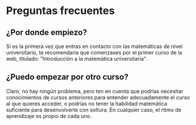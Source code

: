 # Preguntas frecuentes

## ¿Por donde empiezo?

Si es la primera vez que entras en contacto con las matemáticas de nivel universitario, te recomendaría que comenzases por el
primer curso de la web, titulado: "Introducción a la matemática universitaria".

## ¿Puedo empezar por otro curso?

Claro, no hay ningún problema, pero ten en cuenta que podrías necesitar conocimientos de cursos anteriores para entender 
adecuadamente el curso al que quieres acceder, o podrías no tener la habilidad matemática suficiente para desenvolverte 
con soltura. En cualquier caso, el ritmo de aprendizaje es propio de cada uno.
